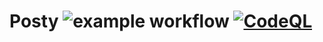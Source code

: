 # Posty ![example workflow](https://github.com/kevdog824/Posty/actions/workflows/python.yml/badge.svg) [![CodeQL](https://github.com/kevdog824/Posty/actions/workflows/github-code-scanning/codeql/badge.svg)](https://github.com/kevdog824/Posty/actions/workflows/github-code-scanning/codeql)
